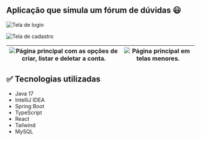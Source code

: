 ## Aplicação que simula um fórum de dúvidas 😃 


![Tela de login](https://github.com/user-attachments/assets/a42d0cec-ff01-4913-b9e1-09daaba3df6c)

![Tela de cadastro](https://github.com/user-attachments/assets/7cbb9502-966d-432b-ab84-d8de44dce340)

![Página principal com as opções de criar, listar e deletar a conta.](https://github.com/user-attachments/assets/e2e39489-210b-4319-9e1e-5fbdd3bd1632) | ![Página principal em telas menores.](https://github.com/user-attachments/assets/368e46a9-9b08-42c3-b2f4-522fa1536699)
|:--------------------------------------------:|:--------------------------------------------:|


## ✅ Tecnologias utilizadas
  - Java 17
  - IntelliJ IDEA
  - Spring Boot
  - TypeScript
  - React
  - Tailwind
  - MySQL
